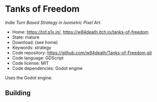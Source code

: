 # Tanks of Freedom

_Indie Turn Based Strategy in Isometric Pixel Art._

- Home: https://tof.p1x.in/, https://w84death.itch.io/tanks-of-freedom
- State: mature
- Download: (see home)
- Keywords: strategy
- Code repository: https://github.com/w84death/Tanks-of-Freedom.git
- Code language: GDScript
- Code license: MIT
- Code dependencies: Godot engine

Uses the Godot engine.

## Building

